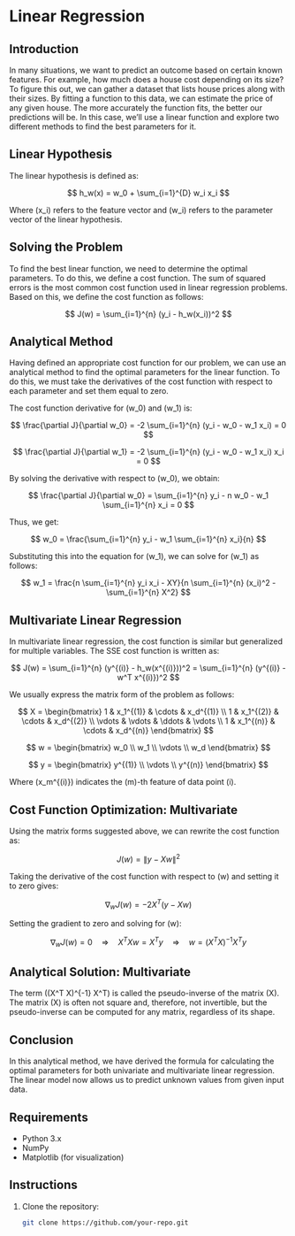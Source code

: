 # Linear Regression

## Introduction

In many situations, we want to predict an outcome based on certain known features. For example, how much does a house cost depending on its size? To figure this out, we can gather a dataset that lists house prices along with their sizes. By fitting a function to this data, we can estimate the price of any given house. The more accurately the function fits, the better our predictions will be. In this case, we’ll use a linear function and explore two different methods to find the best parameters for it.

## Linear Hypothesis

The linear hypothesis is defined as:

$$
h_w(x) = w_0 + \sum_{i=1}^{D} w_i x_i
$$

Where \(x_i\) refers to the feature vector and \(w_i\) refers to the parameter vector of the linear hypothesis.

## Solving the Problem

To find the best linear function, we need to determine the optimal parameters. To do this, we define a cost function. The sum of squared errors is the most common cost function used in linear regression problems. Based on this, we define the cost function as follows:

$$
J(w) = \sum_{i=1}^{n} (y_i - h_w(x_i))^2
$$

## Analytical Method

Having defined an appropriate cost function for our problem, we can use an analytical method to find the optimal parameters for the linear function. To do this, we must take the derivatives of the cost function with respect to each parameter and set them equal to zero.

The cost function derivative for \(w_0\) and \(w_1\) is:

$$
\frac{\partial J}{\partial w_0} = -2 \sum_{i=1}^{n} (y_i - w_0 - w_1 x_i) = 0
$$

$$
\frac{\partial J}{\partial w_1} = -2 \sum_{i=1}^{n} (y_i - w_0 - w_1 x_i) x_i = 0
$$

By solving the derivative with respect to \(w_0\), we obtain:

$$
\frac{\partial J}{\partial w_0} = \sum_{i=1}^{n} y_i - n w_0 - w_1 \sum_{i=1}^{n} x_i = 0
$$

Thus, we get:

$$
w_0 = \frac{\sum_{i=1}^{n} y_i - w_1 \sum_{i=1}^{n} x_i}{n}
$$

Substituting this into the equation for \(w_1\), we can solve for \(w_1\) as follows:

$$
w_1 = \frac{n \sum_{i=1}^{n} y_i x_i - XY}{n \sum_{i=1}^{n} (x_i)^2 - \sum_{i=1}^{n} X^2}
$$

## Multivariate Linear Regression

In multivariate linear regression, the cost function is similar but generalized for multiple variables. The SSE cost function is written as:

$$
J(w) = \sum_{i=1}^{n} (y^{(i)} - h_w(x^{(i)}))^2 = \sum_{i=1}^{n} (y^{(i)} - w^T x^{(i)})^2
$$

We usually express the matrix form of the problem as follows:

$$
X =
\begin{bmatrix}
1 & x_1^{(1)} & \cdots & x_d^{(1)} \\
1 & x_1^{(2)} & \cdots & x_d^{(2)} \\
\vdots & \vdots & \ddots & \vdots \\
1 & x_1^{(n)} & \cdots & x_d^{(n)}
\end{bmatrix}
$$

$$
w =
\begin{bmatrix}
w_0 \\
w_1 \\
\vdots \\
w_d
\end{bmatrix}
$$

$$
y =
\begin{bmatrix}
y^{(1)} \\
\vdots \\
y^{(n)}
\end{bmatrix}
$$

Where \(x_m^{(i)}\) indicates the \(m\)-th feature of data point \(i\).

## Cost Function Optimization: Multivariate

Using the matrix forms suggested above, we can rewrite the cost function as:

$$
J(w) = \|y - Xw\|^2
$$

Taking the derivative of the cost function with respect to \(w\) and setting it to zero gives:

$$
\nabla_w J(w) = -2 X^T (y - Xw)
$$

Setting the gradient to zero and solving for \(w\):

$$
\nabla_w J(w) = 0 \quad \Rightarrow \quad X^T Xw = X^T y \quad \Rightarrow \quad w = (X^T X)^{-1} X^T y
$$

## Analytical Solution: Multivariate

The term \((X^T X)^{-1} X^T\) is called the pseudo-inverse of the matrix \(X\). The matrix \(X\) is often not square and, therefore, not invertible, but the pseudo-inverse can be computed for any matrix, regardless of its shape.

## Conclusion

In this analytical method, we have derived the formula for calculating the optimal parameters for both univariate and multivariate linear regression. The linear model now allows us to predict unknown values from given input data.

## Requirements

- Python 3.x
- NumPy
- Matplotlib (for visualization)

## Instructions

1. Clone the repository:
   ```bash
   git clone https://github.com/your-repo.git
